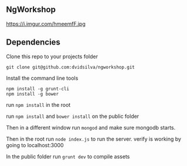 NgWorkshop
----

https://i.imgur.com/hmeemfF.jpg

Dependencies
---

Clone this repo to your projects folder

```shell
git clone git@github.com:dvidsilva/ngworkshop.git
```

Install the command line tools

```shell
npm install -g grunt-cli
npm install -g bower
```



run `npm install` in the root

run `npm install` and `bower install` on the public folder

Then in a different window run `mongod` and make sure mongodb starts.

Then in the root run `node index.js` to run the server. verify is working by going to localhost:3000

In the public folder run `grunt dev` to compile assets

